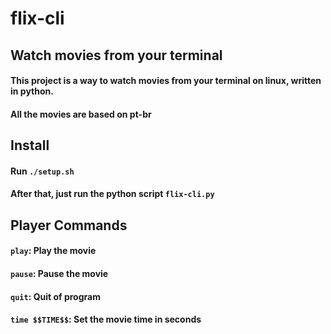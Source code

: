 # flix-cli

<h2>Watch movies from your terminal</h2>
<h4>This project is a way to watch movies from your terminal on linux, written in python.</h4>
<h4>All the movies are based on <strong>pt-br</strong></h4>

<h2>Install</h2>
<h4>Run <code>./setup.sh</code></h4>
<h4>After that, just run the python script <code>flix-cli.py</code></h4>

<h2>Player Commands</h2>
<h4><code>play</code>: Play the movie</h4>
<h4><code>pause</code>: Pause the movie</h4>
<h4><code>quit</code>: Quit of program</h4>
<h4><code>time $$TIME$$</code>: Set the movie time in seconds</h4>
